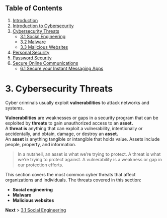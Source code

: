 ## Table of Contents

1. [Introduction](https://the-mind.github.io/OnlineSecurity/)
1. [Introduction to Cybersecurity](https://the-mind.github.io/OnlineSecurity/training/introduction)
1. [Cybersecurity Threats](https://the-mind.github.io/OnlineSecurity/training/cybersecuritythreats)
    * [3.1 Social Engineering](https://the-mind.github.io/OnlineSecurity/training/socialengineering)
    * [3.2 Malware](https://the-mind.github.io/OnlineSecurity/training/malware)
    * [3.3 Malicious Websites](https://the-mind.github.io/OnlineSecurity/training/maliciouswebsites)
1. [Personal Security](https://the-mind.github.io/OnlineSecurity/training/personalsecurity)
1. [Password Security](https://the-mind.github.io/OnlineSecurity/training/passwordsecurity)
1. [Secure Online Communications](https://the-mind.github.io/OnlineSecurity/training/securecommunications)
    * [6.1 Secure your Instant Messaging Apps](https://the-mind.github.io/OnlineSecurity/training/secureim) 
    
# 3. Cybersecurity Threats
Cyber criminals usually exploit __vulnerabilities__ to attack networks and systems. 

__Vulnerabilities__ are weaknesses or gaps in a security program that can be exploited by __threats__ to gain unauthorized access to an __asset.__ <br/> 
A __threat is__ anything that can exploit a vulnerability, intentionally or accidentally, and obtain, damage, or destroy an __asset.__<br/>
An __asset__ is anything tangible or intangible that holds value. Assets include people, property, and information.<br/> 


> In a nutshell, an asset is what we’re trying to protect. 
A threat is what we’re trying to protect against.
A vulnerability is a weakness or gap in our protection efforts.

This section covers the most common cyber threats that affect organizations and individuals. The threats covered in this section:
* __Social engineering__
* __Malware__
* __Malicious websites__

__Next__ > [3.1 Social Engineering](https://the-mind.github.io/OnlineSecurity/training/socialengineering)

